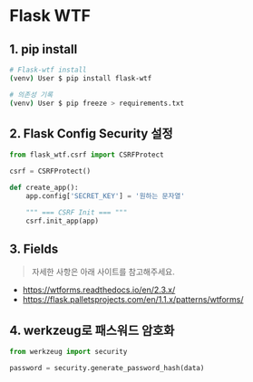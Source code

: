 # Flask WTF

## 1. pip install

```sh
# Flask-wtf install
(venv) User $ pip install flask-wtf

# 의존성 기록
(venv) User $ pip freeze > requirements.txt
```

## 2. Flask Config Security 설정

```python
from flask_wtf.csrf import CSRFProtect

csrf = CSRFProtect()

def create_app():
    app.config['SECRET_KEY'] = '원하는 문자열'

    """ === CSRF Init === """
    csrf.init_app(app)
```

## 3. Fields
> 자세한 사항은 아래 사이트를 참고해주세요.   
 * https://wtforms.readthedocs.io/en/2.3.x/
 * https://flask.palletsprojects.com/en/1.1.x/patterns/wtforms/

## 4. werkzeug로 패스워드 암호화

```python
from werkzeug import security

password = security.generate_password_hash(data)
```
